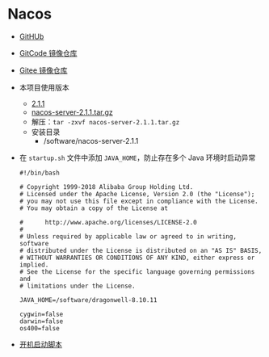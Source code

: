 # Nacos

- [GitHUb](https://github.com/alibaba/nacos)
- [GitCode 镜像仓库](https://gitcode.net/mirrors/alibaba/nacos)
- [Gitee 镜像仓库](https://gitee.com/mirrors/Nacos)

- 本项目使用版本
    - [2.1.1](https://github.com/alibaba/nacos/releases/tag/2.1.1)
    - [nacos-server-2.1.1.tar.gz](https://github.com/alibaba/nacos/releases/download/2.1.1/nacos-server-2.1.1.tar.gz)
    - 解压：`tar -zxvf nacos-server-2.1.1.tar.gz`
    - 安装目录
        - /software/nacos-server-2.1.1
- 在 `startup.sh` 文件中添加 `JAVA_HOME`，防止存在多个 Java 环境时启动异常
    ```shell
    #!/bin/bash
    
    # Copyright 1999-2018 Alibaba Group Holding Ltd.
    # Licensed under the Apache License, Version 2.0 (the "License");
    # you may not use this file except in compliance with the License.
    # You may obtain a copy of the License at
    
    #      http://www.apache.org/licenses/LICENSE-2.0
    #
    # Unless required by applicable law or agreed to in writing, software
    # distributed under the License is distributed on an "AS IS" BASIS,
    # WITHOUT WARRANTIES OR CONDITIONS OF ANY KIND, either express or implied.
    # See the License for the specific language governing permissions and
    # limitations under the License.
    
    JAVA_HOME=/software/dragonwell-8.10.11
    
    cygwin=false
    darwin=false
    os400=false
    ```

- [开机启动脚本](./nacos.service)
